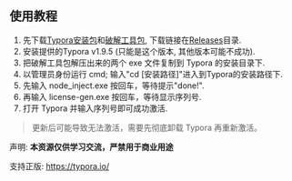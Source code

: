 ## 使用教程

1. 先下载[Typora安装包](https://github.com/abin-z/typora-cracked/releases/download/v1.9.5/typora-setup-x64-1.9.5.exe)和[破解工具包](https://github.com/abin-z/typora-cracked/releases/download/v1.9.5/Activation-Tool.zip), 下载链接在[Releases](https://github.com/abin-z/typora-cracked/releases)目录.
2. 安装提供的Typora v1.9.5 (只能是这个版本, 其他版本可能不成功).
3. 把破解工具包解压出来的两个 exe 文件复制到 Typora 的安装目录下.
4. 以管理员身份运行 cmd; 输入"cd [安装路径]"进入到Typora的安装路径下. 
5. 先输入 node_inject.exe 按回车，等待提示"done!".
6. 再输入 license-gen.exe 按回车，等待显示序列号.
7. 打开 Typora 并输入序列号即可成功激活.

> 更新后可能导致无法激活，需要先彻底卸载 Typora 再重新激活。






声明: **本资源仅供学习交流，严禁用于商业用途**

支持正版: https://typora.io/